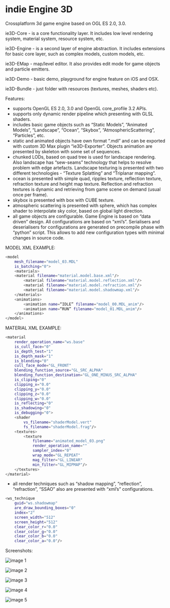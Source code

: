indie Engine 3D
=======

Crossplatform 3d game engine based on OGL ES 2.0, 3.0.

ie3D-Core - is a core functionality layer. It includes low level rendering system, material system, resource system, etc.

ie3D-Engine - is a second layer of engine abstraction. It includes extensions for basic core layer, such as complex models, custom models, etc.

ie3D-EMap - map/level editor. It also provides edit mode for game objects and particle emitters. 

ie3D-Demo - basic demo, playground for engine feature on iOS and OSX. 

ie3D-Bundle - just folder with resources (textures, meshes, shaders etc).


Features: 

- supports OpenGL ES 2.0, 3.0 and OpenGL core_profile 3.2 APIs.
- supports only dynamic render pipeline which presenting with GLSL shaders.
- includes basic game objects such as “Static Models”, “Animated Models”, “Landscape”, “Ocean”, “Skybox”, “AtmosphericScattering”, “Particles”, etc.
- static and animated objects have own format “.mdl” and can be exported with custom 3D Max plugin “ie3D-Exporter”. Objects animation are presented by skeleton with some set of sequences.
- chunked LODs, based on quad tree is used for landscape rendering. Also landscape has “sew-seams” technology that helps to resolve problem with edge artefacts. Landscape texturing is presented with two different technologies - “Texture Splatting” and “Triplanar mapping”.
- ocean is presented with simple quad, ripples texture, reflection texture, refraction texture and height map texture. Reflection and refraction textures is dynamic and retrieving from game scene on demand (usual once per frame).
- skybox is presented with box with CUBE texture.
- atmospheric scattering is presented with sphere, which has complex shader to interpolate sky color, based on global light direction.
- all game objects are configurable. Game Engine is based on “data driven” design. All configurations are based on “xml’s”. Serialisers and deserialisers for configurations are generated on precompile phase with “python” script. This allows to add new configuration types with minimal changes in source code.

MODEL XML EXAMPLE:
```sh
<model
    mesh_filename="model_03.MDL"
    is_batching="0">
    <materials>
	<material filename="material.model.base.xml"/>
        <material filename="material.model.reflection.xml"/>
        <material filename="material.model.refraction.xml"/>
        <material filename="material.model.shadowmap.xml"/>
	</materials>
    <animations>
        <animation name=“IDLE” filename="model_00.MDL_anim"/>
        <animation name=“RUN” filename="model_01.MDL_anim"/>
    </animations>
</model>
```
MATERIAL XML EXAMPLE:
```sh
<material
    render_operation_name="ws.base"
    is_cull_face="0"
    is_depth_test="1"
    is_depth_mask="1"
    is_blending="0"
    cull_face_mode="GL_FRONT"
    blending_function_source="GL_SRC_ALPHA"
    blending_function_destination="GL_ONE_MINUS_SRC_ALPHA"
    is_cliping="0"
    clipping_x="0.0"
    clipping_y="0.0"
    clipping_z="0.0"
    clipping_w="0.0"
    is_reflecting="0"
    is_shadowing="0"
    is_debugging="0">
    <shader
        vs_filename="shaderModel.vert"
        fs_filename="shaderModel.frag"/>
    <textures>
        <texture
            filename="animated_model_03.png"
            render_operation_name=""
            sampler_index="0"
            wrap_mode="GL_REPEAT"
            mag_filter="GL_LINEAR"
            min_filter="GL_MIPMAP"/>
    </textures>
</material>
```
- all render techniques such as “shadow mapping”, “reflection”, “refraction”, “SSAO” also are presented with “xml’s” configurations. 
```sh
<ws_technique
    guid="ws.shadowmap"
    are_draw_bounding_boxes="0"
    index="2"
    screen_width="512"
    screen_height="512"
    clear_color_r="0.0"
    clear_color_g="0.0"
    clear_color_b="0.0"
    clear_color_a="0.0"/>
```

Screenshots:

![image 1](https://github.com/codeoneclick/indieEngine3D/blob/develop/ie3D-Doc/Screenshots/ScreenShot04.png)

![image 2](https://github.com/codeoneclick/indieEngine3D/blob/develop/ie3D-Doc/Screenshots/ScreenShot05.png)

![image 3](https://github.com/codeoneclick/indieEngine3D/blob/develop/ie3D-Doc/Screenshots/ScreenShot01.png)

![image 4](https://github.com/codeoneclick/indieEngine3D/blob/develop/ie3D-Doc/Screenshots/ScreenShot02.png)

![image 5](https://github.com/codeoneclick/indieEngine3D/blob/develop/ie3D-Doc/Screenshots/ScreenShot03.png)
